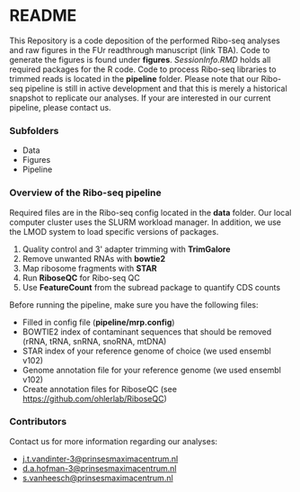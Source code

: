 # README #

This Repository is a code deposition of the performed Ribo-seq analyses and raw figures in the FUr readthrough manuscript (link TBA). Code to generate the figures is found under **figures**. *SessionInfo.RMD* holds all required packages for the R code. Code to process Ribo-seq libraries to trimmed reads is located in the **pipeline** folder. Please note that our Ribo-seq pipeline is still in active development and that this is merely a historical snapshot to replicate our analyses. If your are interested in our current pipeline, please contact us.

### Subfolders ###

- Data
- Figures
- Pipeline

### Overview of the Ribo-seq pipeline ###

Required files are in the Ribo-seq config located in the **data** folder. Our local computer cluster uses the SLURM workload manager. In addition, we use the LMOD system to load specific versions of packages.

1. Quality control and 3' adapter trimming with **TrimGalore**
2. Remove unwanted RNAs with **bowtie2**
3. Map ribosome fragments with **STAR**
4. Run **RiboseQC** for Ribo-seq QC
5. Use **FeatureCount** from the subread package to quantify CDS counts

Before running the pipeline, make sure you have the following files:

- Filled in config file (**pipeline/mrp.config**)
- BOWTIE2 index of contaminant sequences that should be removed (rRNA, tRNA, snRNA, snoRNA, mtDNA)
- STAR index of your reference genome of choice (we used ensembl v102)
- Genome annotation file for your reference genome (we used ensembl v102)
- Create annotation files for RiboseQC (see https://github.com/ohlerlab/RiboseQC)

### Contributors ###

Contact us for more information regarding our analyses:

* j.t.vandinter-3@prinsesmaximacentrum.nl
* d.a.hofman-3@prinsesmaximacentrum.nl
* s.vanheesch@prinsesmaximacentrum.nl
